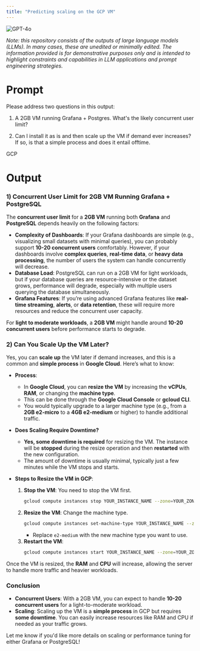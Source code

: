 ```yaml
---
title: "Predicting scaling on the GCP VM"
---
```

![GPT-4o](https://img.shields.io/badge/GPT--4o-3333FF?style=for-the-badge&logo=openai&logoColor=white)



*Note: this repository consists of the outputs of large language models (LLMs). In many cases, these are unedited or minimally edited. The information provided is for demonstrative purposes only and is intended to highlight constraints and capabilities in LLM applications and prompt engineering strategies.*


# Prompt

Please address two questions in this output:

1) A 2GB VM running Grafana + Postgres. What's the likely concurrent user limit?

2) Can I install it as is and then scale up the VM if demand ever increases? If so, is that a simple process and does it entail offtime.

GCP

# Output

### 1) **Concurrent User Limit for 2GB VM Running Grafana + PostgreSQL**

The **concurrent user limit** for a **2GB VM** running both **Grafana** and **PostgreSQL** depends heavily on the following factors:
- **Complexity of Dashboards**: If your Grafana dashboards are simple (e.g., visualizing small datasets with minimal queries), you can probably support **10-20 concurrent users** comfortably. However, if your dashboards involve **complex queries**, **real-time data**, or **heavy data processing**, the number of users the system can handle concurrently will decrease.
- **Database Load**: PostgreSQL can run on a 2GB VM for light workloads, but if your database queries are resource-intensive or the dataset grows, performance will degrade, especially with multiple users querying the database simultaneously.
- **Grafana Features**: If you’re using advanced Grafana features like **real-time streaming**, **alerts**, or **data retention**, these will require more resources and reduce the concurrent user capacity.

For **light to moderate workloads**, a **2GB VM** might handle around **10-20 concurrent users** before performance starts to degrade.

### 2) **Can You Scale Up the VM Later?**

Yes, you can **scale up** the VM later if demand increases, and this is a common and **simple process** in **Google Cloud**. Here’s what to know:

- **Process**:
  - In **Google Cloud**, you can **resize the VM** by increasing the **vCPUs**, **RAM**, or changing the **machine type**.
  - This can be done through the **Google Cloud Console** or **gcloud CLI**.
  - You would typically upgrade to a larger machine type (e.g., from a **2GB e2-micro** to a **4GB e2-medium** or higher) to handle additional traffic.

- **Does Scaling Require Downtime?**
  - **Yes, some downtime is required** for resizing the VM. The instance will be **stopped** during the resize operation and then **restarted** with the new configuration.
  - The amount of downtime is usually minimal, typically just a few minutes while the VM stops and starts.

- **Steps to Resize the VM in GCP**:
  1. **Stop the VM**: You need to stop the VM first.
     ```bash
     gcloud compute instances stop YOUR_INSTANCE_NAME --zone=YOUR_ZONE
     ```
  2. **Resize the VM**: Change the machine type.
     ```bash
     gcloud compute instances set-machine-type YOUR_INSTANCE_NAME --zone=YOUR_ZONE --machine-type=e2-medium
     ```
     - Replace `e2-medium` with the new machine type you want to use.
  3. **Restart the VM**:
     ```bash
     gcloud compute instances start YOUR_INSTANCE_NAME --zone=YOUR_ZONE
     ```

Once the VM is resized, the **RAM** and **CPU** will increase, allowing the server to handle more traffic and heavier workloads.

### Conclusion
- **Concurrent Users**: With a 2GB VM, you can expect to handle **10-20 concurrent users** for a light-to-moderate workload.
- **Scaling**: Scaling up the VM is a **simple process** in GCP but requires **some downtime**. You can easily increase resources like RAM and CPU if needed as your traffic grows.

Let me know if you'd like more details on scaling or performance tuning for either Grafana or PostgreSQL!